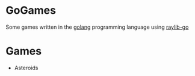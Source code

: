 # GoGames
Some games written in the [golang](https://go.dev/) programming language using [raylib-go](https://github.com/gen2brain/raylib-go)
# Games
- Asteroids
